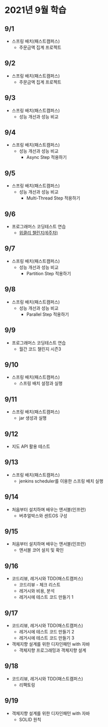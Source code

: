 # 2021년 9월 학습

## 9/1

- 스프링 배치(패스트캠퍼스)
  - 주문금액 집계 프로젝트

## 9/2

- 스프링 배치(패스트캠퍼스)
  - 주문금액 집계 프로젝트

## 9/3

- 스프링 배치(패스트캠퍼스)
  - 성능 개선과 성능 비교

## 9/4

- 스프링 배치(패스트캠퍼스)
  - 성능 개선과 성능 비교
    - Async Step 적용하기

## 9/5

- 스프링 배치(패스트캠퍼스)
  - 성능 개선과 성능 비교
    - Multi-Thread Step 적용하기

## 9/6

- 프로그래머스 코딩테스트 연습
  - [위클리 챌린지(6주차)](https://github.com/jsyang-dev/study-algorithm/tree/master/src/main/java/me/study/algorithm/programmers/challenge/weekly/week6)

## 9/7

- 스프링 배치(패스트캠퍼스)
  - 성능 개선과 성능 비교
    - Partition Step 적용하기

## 9/8

- 스프링 배치(패스트캠퍼스)
  - 성능 개선과 성능 비교
    - Parallel Step 적용하기

## 9/9

- 프로그래머스 코딩테스트 연습
  - 월간 코드 챌린지 시즌3

## 9/10

- 스프링 배치(패스트캠퍼스)
  - 스프링 배치 설정과 실행

## 9/11

- 스프링 배치(패스트캠퍼스)
  - jar 생성과 실행

## 9/12

- 지도 API 활용 테스트

## 9/13

- 스프링 배치(패스트캠퍼스)
  - jenkins scheduler를 이용한 스프링 배치 실행

## 9/14

- 처음부터 설치하며 배우는 앤서블(인프런)
  - 버추얼박스와 센트OS 구성

## 9/15

- 처음부터 설치하며 배우는 앤서블(인프런)
  - 앤서블 코어 설치 및 확인

## 9/16

- 코드리뷰, 레거시와 TDD(패스트캠퍼스)
  - 코드리뷰 - 체크 리스트
  - 레거시와 비용, 분석
  - 레거시에 테스트 코드 만들기 1

## 9/17

- 코드리뷰, 레거시와 TDD(패스트캠퍼스)
  - 레거시에 테스트 코드 만들기 2
  - 레거시에 테스트 코드 만들기 3
- 객체지향 설계를 위한 디자인패턴 with 자바
  - 객체지향 프로그래밍과 객체지향 설계

## 9/18

- 코드리뷰, 레거시와 TDD(패스트캠퍼스)
  - 리팩토링

## 9/19

- 객체지향 설계를 위한 디자인패턴 with 자바
  - SOLID 원칙
